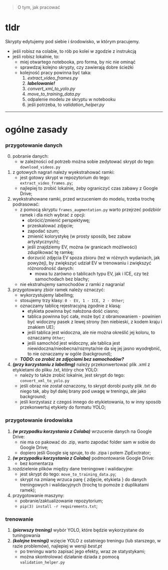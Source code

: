 >O tym, jak pracować

# tldr
Skrypty edytujemy pod siebie i środowisko, w którym pracujemy.

- jeśli robisz na colabie, to rób po kolei w zgodzie z instrukcją
- jeśli robisz lokalnie, to:
	- miej otwartego notebooka, pro forma, by nic nie ominąć
	- sprawdzaj kolejno skrypty, czy zawierają dobre ścieżki
	- kolejność pracy powinna być taka: 
		1. *extract_video_frames.py*
		2. ***labelowanie!***
		3. *convert_xml_to_yolo.py*
		4. *move_to_training_data.py*
		5. odpalenie modelu ze skryptu w notebooku
		6. jeśli potrzeba, to *validation_helper.py*
___
# ogólne zasady
### przygotowanie danych
0. pobranie danych:
	- w zależności od potrzeb można sobie zedytować skrypt do tego: ```download_videos.py```
1. z gotowych nagrań należy wyekstrahować ramki:
	- jest gotowy skrypt w repozytorium do tego: ```extract_video_frames.py```;
	- najlepiej to zrobić lokalnie, żeby ograniczyć czas zabawy z Google Drive;
2. wyekstrahowane ramki, przed wrzuceniem do modelu, trzeba trochę podrasować:
	- z pomocą skryptu ```frames_augmentation.py``` warto przejrzeć podzbiór ramek i dla nich wybrać z opcji:
		- obrócić/zmienić perspektywę;
		- przeskalować zdjęcie;
		- zapodać szum;
		- zmienić kolorystykę (w prosty sposób, bez zabaw artystycznych);
		- jeśli znajdziemy EV, można (w granicach możliwości) zduplikować tę ramkę;
		- dorzucić zdjęcia EV spoza zbioru (też w różnych wydaniach, jak powyżej), by zwiększyć udział EV w trenowaniu i zwiększyć różnorodność danych:
			- mowa tu zarówno o tablicach typu EV, jak i ICE, czy też samochodach bez blachy;
	- nie ekstrahujemy samochodów z ramki z nagrania!
3. przygotowany zbiór ramek należy oznaczyć:
	- wykorzystujemy labelImg;
	- stosujemy trzy klasy: ```0 - EV, 1 - ICE, 2 - Other```;
	- oznaczamy tablicę rejestracyjną zgodnie z klasą:
		- etykieta powinna być nałożona dość ciasno;
		- tablica powinna być cała, może być z obramowaniem - powinien być widoczny pasek z lewej strony (ten niebieski, z kodem kraju i znakiem UE);
		- jeśli tablica jest widoczna, ale nie można określić jej koloru, to oznaczamy ```Other```;
		- jeśli samochód jest widoczny, ale tablica jest niewidoczna/nieobecna/rozmyta/nie da się jej jasno wyodrębnić, to nie oznaczamy w ogóle (background);
	- ***TODO: co zrobić ze zdjęciami bez samochodów?*** 
4. ***(przy korzystaniu z labelImg)*** należy przekonwertować plik .xml z etykietami do pliku .txt, który chce YOLO:
	- należy to także zrobić lokalnie, jest skrypt do tego: ```convert_xml_to_yolo.py```
	- jeśli obraz nie został oznaczony, to skrypt dorobi pusty plik .txt do niego tak, aby był dalej brany pod uwagę w treningu, ale jako background;
	- jeśli korzystasz z czegoś innego do etykietowania, to w inny sposób przekonwertuj etykiety do formatu YOLO;

### przygotowanie środowiska 
1. ***(w przypadku korzystania z Colaba)*** wrzucenie danych na Google Drive:
	- nie ma co pakować do .zip, warto zapodać folder sam w sobie do Google Drive;
	- dopiero jeśli Google się spruje, to do .zipa i potem ZipExctrator;
2. ***(w przypadku korzystania z Colaba)*** podmontowanie Google Drive:
	- bez komentarza
3. rozdzielenie plików między dane treningowe i walidacyjne:
	- jest skrypt do tego: ```move_to_training_data.py```;
	- skrypt na zmianę wrzuca parę { zdjęcie, etykieta } do danych treningowych i walidacyjnych (trochę to pomoże z duplikatami ramek);
4. przygotowanie maszyny:
	- pobranie/zaktualizowanie repozytorium;
	- ```pip(3) install -r requirements.txt```;

### trenowanie

1. ***(pierwszy trening)*** wybór YOLO, które będzie wykorzystane do tuningowania
2. ***(kolejne treningi)*** wzięcie YOLO z ostatniego treningu (lub starszego, w razie problemów), najlepiej w wersji *best.pt*
	- po treningu warto zapisać jego efekty, wraz ze statystykami;
	- można skontrolować działanie dziada z pomocą ```validation_helper.py```

